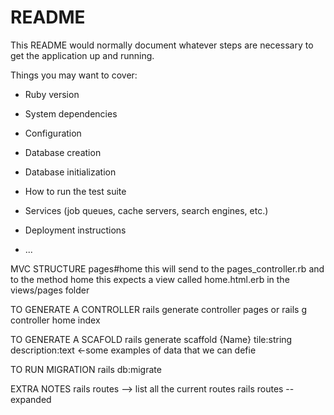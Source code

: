# README

This README would normally document whatever steps are necessary to get the
application up and running.

Things you may want to cover:

* Ruby version

* System dependencies

* Configuration

* Database creation

* Database initialization

* How to run the test suite

* Services (job queues, cache servers, search engines, etc.)

* Deployment instructions

* ...

MVC STRUCTURE
pages#home
this will send to the pages_controller.rb and to the method home
this expects a view called home.html.erb in the views/pages folder

TO GENERATE A CONTROLLER
rails generate controller pages
or
rails g controller home index

TO GENERATE A SCAFOLD
rails generate scaffold {Name} tile:string description:text <-some examples of data that we can defie

TO RUN MIGRATION
rails db:migrate

EXTRA NOTES
rails routes --> list all the current routes
rails routes --expanded